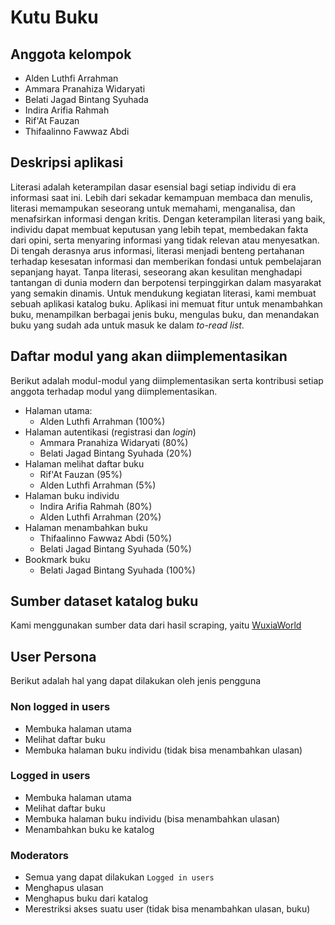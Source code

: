 # Kutu Buku
## Anggota kelompok
- Alden Luthfi Arrahman
- Ammara Pranahiza Widaryati
- Belati Jagad Bintang Syuhada
- Indira Arifia Rahmah
- Rif'At Fauzan
- Thifaalinno Fawwaz Abdi

## Deskripsi aplikasi
Literasi adalah keterampilan dasar esensial bagi setiap individu di era informasi saat ini. Lebih dari sekadar kemampuan membaca dan menulis, literasi memampukan seseorang untuk memahami, menganalisa, dan menafsirkan informasi dengan kritis. Dengan keterampilan literasi yang baik, individu dapat membuat keputusan yang lebih tepat, membedakan fakta dari opini, serta menyaring informasi yang tidak relevan atau menyesatkan. Di tengah derasnya arus informasi, literasi menjadi benteng pertahanan terhadap kesesatan informasi dan memberikan fondasi untuk pembelajaran sepanjang hayat. Tanpa literasi, seseorang akan kesulitan menghadapi tantangan di dunia modern dan berpotensi terpinggirkan dalam masyarakat yang semakin dinamis. Untuk mendukung kegiatan literasi, kami membuat sebuah aplikasi katalog buku. Aplikasi ini memuat fitur untuk menambahkan buku, menampilkan berbagai jenis buku, mengulas buku, dan menandakan buku yang sudah ada untuk masuk ke dalam *to-read list*. 

## Daftar modul yang akan diimplementasikan
Berikut adalah modul-modul yang diimplementasikan serta kontribusi setiap anggota terhadap modul yang diimplementasikan.
- Halaman utama:
  - Alden Luthfi Arrahman (100%)
- Halaman autentikasi (registrasi dan *login*)
  - Ammara Pranahiza Widaryati (80%)
  - Belati Jagad Bintang Syuhada (20%)
- Halaman melihat daftar buku
  - Rif'At Fauzan (95%)
  - Alden Luthfi Arrahman (5%)
- Halaman buku individu
  - Indira Arifia Rahmah (80%)
  - Alden Luthfi Arrahman (20%)
- Halaman menambahkan buku
  - Thifaalinno Fawwaz Abdi (50%)
  - Belati Jagad Bintang Syuhada (50%)
- Bookmark buku
  - Belati Jagad Bintang Syuhada (100%)

## Sumber dataset katalog buku
Kami menggunakan sumber data dari hasil scraping, yaitu [WuxiaWorld](https://wuxiaworld.com)

## User Persona
Berikut adalah hal yang dapat dilakukan oleh jenis pengguna
### Non logged in users
- Membuka halaman utama
- Melihat daftar buku
- Membuka halaman buku individu (tidak bisa menambahkan ulasan)
### Logged in users
- Membuka halaman utama
- Melihat daftar buku
- Membuka halaman buku individu (bisa menambahkan ulasan)
- Menambahkan buku ke katalog
### Moderators
- Semua yang dapat dilakukan `Logged in users`
- Menghapus ulasan
- Menghapus buku dari katalog
- Merestriksi akses suatu user (tidak bisa menambahkan ulasan, buku)
